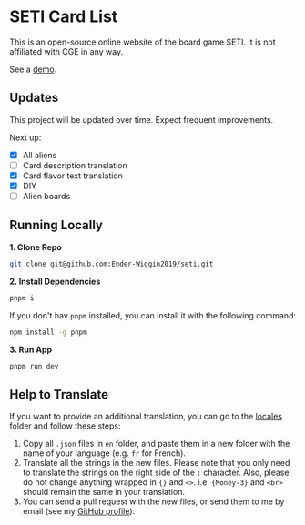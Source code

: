 # SETI Card List

This is an open-source online website of the board game SETI. It is not affiliated with CGE in any way.

See a [demo](https://seti.ender-wiggin.com/).

## Updates

This project will be updated over time.
Expect frequent improvements.

Next up:

- [x] All aliens
- [ ] Card description translation
- [x] Card flavor text translation
- [x] DIY
- [ ] Alien boards

## Running Locally

**1. Clone Repo**

```bash
git clone git@github.com:Ender-Wiggin2019/seti.git
```

**2. Install Dependencies**

```bash
pnpm i
```

If you don't hav `pnpm` installed, you can install it with the following command:

```bash
npm install -g pnpm
```

**3. Run App**

```bash
pnpm run dev
```

## Help to Translate

If you want to provide an additional translation, you can go to the [locales](https://github.com/Ender-Wiggin2019/seti/tree/main/public/locales) folder and follow these steps:

1. Copy all `.json` files in `en` folder, and paste them in a new folder with the name of your language (e.g. `fr` for French).
2. Translate all the strings in the new files. Please note that you only need to translate the strings on the right side of the `:` character. Also, please do not change anything wrapped in `{}` and `<>`. i.e. `{Money-3}` and `<br>` should remain the same in your translation.
3. You can send a pull request with the new files, or send them to me by email (see my [GitHub profile](https://github.com/Ender-Wiggin2019)).

